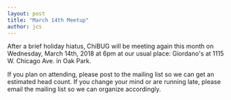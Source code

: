 ```yaml
---
layout: post
title: "March 14th Meetup"
author: jcs
---
```


After a brief holiday hiatus, ChiBUG will be meeting again this month on
Wednesday, March 14th, 2018 at 6pm at our usual place: Giordano's at 1115 W.
Chicago Ave. in Oak Park.

If you plan on attending, please post to the mailing list so we can get an
estimated head count.
If you change your mind or are running late, please email the mailing list so
we can organize accordingly.
